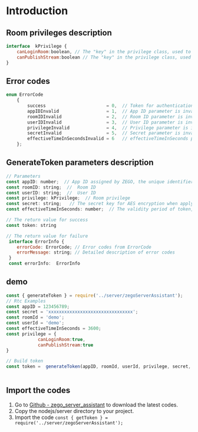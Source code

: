 # Introduction

## Room privileges description

```javascript
interface  kPrivilege {
    canLoginRoom:boolean, // The "key" in the privilege class, used to determine whether the user has the privilege to log in to a room;  // "value" : false means deny, true means allow.
    canPublishStream:boolean // The "key" in the privilege class, used to determine whether the user has the privilege to publish streams; // "value" : fmeans deny, true means allow.
} 
```

## Error codes

```javascript
enum ErrorCode
    {
        success                       = 0,  // Token for authentication obtained successfully.
        appIDInvalid                  = 1,  // App ID parameter is invalid.
        roomIDInvalid                 = 2,  // Room ID parameter is invalid.
        userIDInvalid                 = 3,  // User ID parameter is invalid.
        privilegeInvalid              = 4,  // Privilege parameter is invalid.
        secretInvalid                 = 5,  // Secret parameter is invalid.
        effectiveTimeInSecondsInvalid = 6   // effectiveTimeInSeconds parameter is invalid.
    };
```

## GenerateToken parameters description

```javascript
// Parameters
const appID: number;  // App ID assigned by ZEGO, the unique identifier of user.
const roomID: string;  //  Room ID
const userID: string;  //  User ID
const privilege: kPrivilege;  // Room privilege
const secret: string;   // The secret key for AES encryption when applying for token.
const effectiveTimeInSeconds: number;  // The validity period of token, unit: second

// The return value for success
const token: string

// The return value for failure
 interface ErrorInfo {
    errorCode: ErrorCode; // Error codes from ErrorCode
    errorMessage: string; // Detailed description of error codes
 }
 const errorInfo:  ErrorInfo 
```

## demo

```javascript
const { generateToken } = require('../server/zegoServerAssistant');
// Rtc Examples
const appID = 123456789;
const secret = 'xxxxxxxxxxxxxxxxxxxxxxxxxxxxxxxx';
const roomId = 'demo'; 
const userId = 'demo'; 
const effectiveTimeInSeconds = 3600; 
const privilege = {
            canLoginRoom:true,
            canPublishStream:true
}

// Build token 
const token =  generateToken(appID, roomId, userId, privilege, secret, effectiveTimeInSeconds);
 
```

##  Import the codes 

1. Go to [Github - zego_server_assistant](https://github.com/zegoim/zego_server_assistant) to download the latest codes.
2. Copy the nodejs/server directory to your project.
3. Import the code `const { getToken } = require('../server/zegoServerAssistant');`
